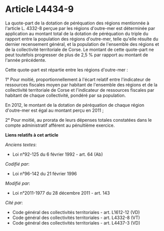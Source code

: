 # Article L4434-9

La quote-part de la dotation de péréquation des régions mentionnée à l'article L. 4332-8 perçue par les régions d'outre-mer
est déterminée par application au montant total de la dotation de péréquation du triple du rapport entre la population des
régions d'outre-mer, telle qu'elle résulte du dernier recensement général, et la population de l'ensemble des régions et de
la collectivité territoriale de Corse. Le montant de cette quote-part ne peut toutefois progresser de plus de 2,5 % par
rapport au montant de l'année précédente. 

Cette quote-part est répartie entre les régions d'outre-mer : 

1°  Pour moitié, proportionnellement à l'écart relatif entre l'indicateur  de ressources fiscales moyen par habitant de
l'ensemble des régions et  de la collectivité territoriale de Corse et l'indicateur de ressources  fiscales par habitant de
chaque collectivité, pondéré par sa population.  

En 2012, le montant de la dotation de péréquation de chaque région d'outre-mer est égal au montant perçu en 2011 ; 

2° Pour moitié, au prorata de leurs dépenses totales constatées dans le compte administratif afférent au pénultième exercice.

**Liens relatifs à cet article**

_Anciens textes_:

  - Loi n°92-125 du 6 février 1992 - art. 64 (Ab)

_Codifié par_:

  - Loi n°96-142 du 21 février 1996

_Modifié par_:

  - Loi n°2011-1977 du 28 décembre 2011 - art. 143

_Cité par_:

  - Code général des collectivités territoriales - art. L1612-12 (VD)
  - Code général des collectivités territoriales - art. L4332-8 (VT)
  - Code général des collectivités territoriales - art. L4437-3 (VD)
